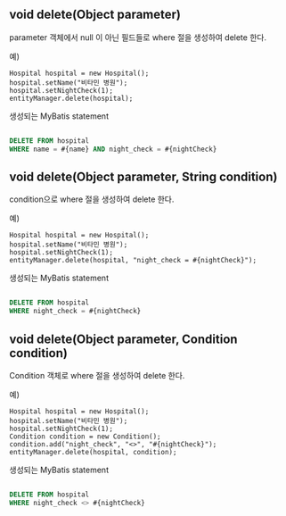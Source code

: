 ## void delete(Object parameter) ##

parameter 객체에서 null 이 아닌 필드들로 where 절을 생성하여 delete 한다.

예)
```
Hospital hospital = new Hospital();
hospital.setName("비타민 병원");
hospital.setNightCheck(1);
entityManager.delete(hospital);
```

생성되는 MyBatis statement
```sql

DELETE FROM hospital
WHERE name = #{name} AND night_check = #{nightCheck}
```

## void delete(Object parameter, String condition) ##

condition으로 where 절을 생성하여 delete 한다.

예)
```
Hospital hospital = new Hospital();
hospital.setName("비타민 병원");
hospital.setNightCheck(1);
entityManager.delete(hospital, "night_check = #{nightCheck}");
```

생성되는 MyBatis statement
```sql

DELETE FROM hospital
WHERE night_check = #{nightCheck}
```

## void delete(Object parameter, Condition condition) ##

Condition 객체로 where 절을 생성하여 delete 한다.

예)
```
Hospital hospital = new Hospital();
hospital.setName("비타민 병원");
hospital.setNightCheck(1);
Condition condition = new Condition();
condition.add("night_check", "<>", "#{nightCheck}");
entityManager.delete(hospital, condition);
```

생성되는 MyBatis statement
```sql

DELETE FROM hospital
WHERE night_check <> #{nightCheck}
```